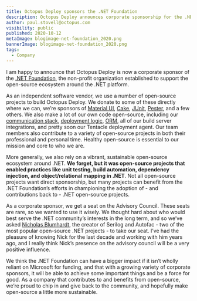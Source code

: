 ```yaml
---
title: Octopus Deploy sponsors the .NET Foundation
description: Octopus Deploy announces corporate sponsorship for the .NET Foundation
author: paul.stovell@octopus.com
visibility: public
published: 2020-10-12
metaImage: blogimage-net-foundation_2020.png
bannerImage: blogimage-net-foundation_2020.png
tags:
  - Company
---
```


I am happy to announce that Octopus Deploy is now a corporate sponsor of the [.NET Foundation](https://dotnetfoundation.org/), the non-profit organization established to support the open-source ecosystem around the .NET platform. 

As an independent software vendor, we use a number of open-source projects to build Octopus Deploy. We donate to some of these directly where we can, we’re sponsors of [Material UI](https://material-ui.com/), [Cake](https://cakebuild.net/blog/2020/10/octopus-deploy), [JUnit](https://junit.org/), [Pester](https://github.com/pester/Pester), and a few others. We also make a lot of our own code open-source, including our [communication stack](https://github.com/OctopusDeploy/Halibut), [deployment logic](https://github.com/OctopusDeploy/Calamari), [ORM](https://github.com/OctopusDeploy/Nevermore), all of our build server integrations, and pretty soon our Tentacle deployment agent. Our team members also contribute to a variety of open-source projects in both their professional and personal time. Healthy open-source is essential to our mission and core to who we are. 

More generally, we also rely on a vibrant, sustainable open-source ecosystem around .NET. **We forget, but it was open-source projects that enabled practices like unit testing, build automation, dependency injection, and object/relational mapping in .NET**. Not all open-source projects want direct sponsorship, but many projects can benefit from the .NET Foundation’s efforts in championing the adoption of - and contributions back to - .NET open-source projects. 

As a corporate sponsor, we get a seat on the Advisory Council. These seats are rare, so we wanted to use it wisely. We thought hard about who would best serve the .NET community’s interests in the long term, and so we’ve asked [Nicholas Blumhardt](https://nblumhardt.com/), the creator of Serilog and Autofac - two of the most popular open-source .NET projects - to take our seat.  I’ve had the pleasure of knowing Nick for the last decade and working with him years ago, and I really think Nick’s presence on the advisory council will be a very positive influence. 

We think the .NET Foundation can have a bigger impact if it isn’t wholly reliant on Microsoft for funding, and that with a growing variety of corporate sponsors, it will be able to achieve some important things and be a force for good. As a company that contributes to and benefits from open-source, we’re proud to chip in and give back to the community, and hopefully make open-source a little more sustainable. 
